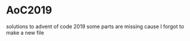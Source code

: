 # AoC2019
solutions to advent of code 2019
some parts are missing cause I forgot to make a new file

